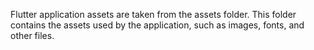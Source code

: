 Flutter application assets are taken from the assets folder. This folder contains the assets used by the application, such as images, fonts, and other files.
